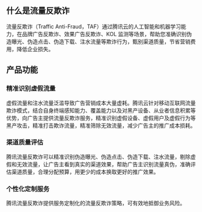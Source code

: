 ## 什么是流量反欺诈
流量反欺诈（Traffic Anti-Fraud，TAF）通过腾讯云的人工智能和机器学习能力，在品牌广告反欺诈、效果广告反欺诈、KOL 监测等场景，帮助您准确识别伪造曝光、伪造点击、伪造下载、注水流量等欺诈行为，甄别渠道质量，节省营销费用，降低企业损失。

## 产品功能
### 精准识别虚假流量
虚假流量和注水流量泛滥导致广告营销成本大量虚耗。腾讯云针对移动互联网流量欺诈模式，结合自身终端感知能力、覆盖能力以及对黑产设备、从业者信息积累等优势，向广告主提供流量反欺诈服务，精准识别虚假设备、虚假用户及虚假行为等黑产攻击，精准打击欺诈流量，精准筛除无效流量，减少广告主的推广成本损耗。
### 渠道质量评估
腾讯流量反欺诈可以精准识别伪造曝光、伪造点击、伪造下载、注水流量，剔除虚假和无效流量，让广告主看到真实的渠道效果，帮助广告主识别流量真伪，准确评估渠道质量，合理分配预算，用更少的成本换取更好的推广效果。
### 个性化定制服务
腾讯流量反欺诈提供服务定制化的流量反欺诈策略，可有效地抵御业务风险。

